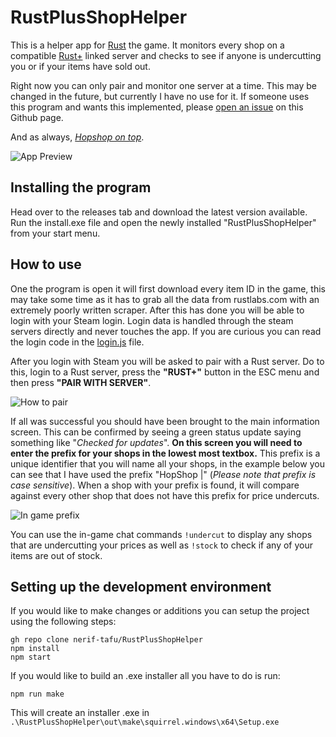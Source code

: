 # RustPlusShopHelper
This is a helper app for [Rust](https://store.steampowered.com/app/252490/Rust/) the game. It monitors every shop on a compatible [Rust+](https://rust.facepunch.com/companion) linked server and checks to see if anyone is undercutting you or if your items have sold out. 

Right now you can only pair and monitor one server at a time. This may be changed in the future, but currently I have no use for it. If someone uses this program and wants this implemented, please [open an issue](https://github.com/nerif-tafu/rustplusplus/issues) on this Github page.

And as always, *[Hopshop on top](https://www.reddit.com/r/playrust/comments/m5sjkz/these_absolute_legends_built_a_107_shop_mall/)*.

![App Preview](https://i.imgur.com/nFp6uNT.png)


## Installing the program

Head over to the releases tab and download the latest version available. Run the install.exe file and open the newly installed "RustPlusShopHelper" from your start menu.

## How to use

One the program is open it will first download every item ID in the game, this may take some time as it has to grab all the data from rustlabs.com with an extremely poorly written scraper. After this has done you will be able to login with your Steam login. Login data is handled through the steam servers directly and never touches the app. If you are curious you can read the login code in the [login.js](https://github.com/nerif-tafu/RustPlusShopHelper/blob/main/login.js) file.

After you login with Steam you will be asked to pair with a Rust server. Do to this, login to a Rust server, press the **"RUST+"** button in the ESC menu and then press **"PAIR WITH SERVER"**. 

![How to pair](https://i.imgur.com/yUNS18M.png)

If all was successful you should have been brought to the main information screen. This can be confirmed by seeing a green status update saying something like "*Checked for updates*". **On this screen you will need to enter the prefix for your shops in the lowest most textbox.** This prefix is a unique identifier that you will name all your shops, in the example below you can see that I have used the prefix "HopShop |" (*Please note that prefix is case sensitive*). When a shop with your prefix is found, it will compare against every other shop that does not have this prefix for price undercuts.

![In game prefix](https://i.imgur.com/QuesqQg.png)

You can use the in-game chat commands `!undercut` to display  any shops that are undercutting your prices as well as `!stock` to check if any of your items are out of stock.
## Setting up the development environment
If you would like to make changes or additions you can setup the project using the following steps:

    gh repo clone nerif-tafu/RustPlusShopHelper
    npm install
    npm start
If you would like to build an .exe installer all you have to do is run:

    npm run make
This will create an installer .exe in `.\RustPlusShopHelper\out\make\squirrel.windows\x64\Setup.exe`


